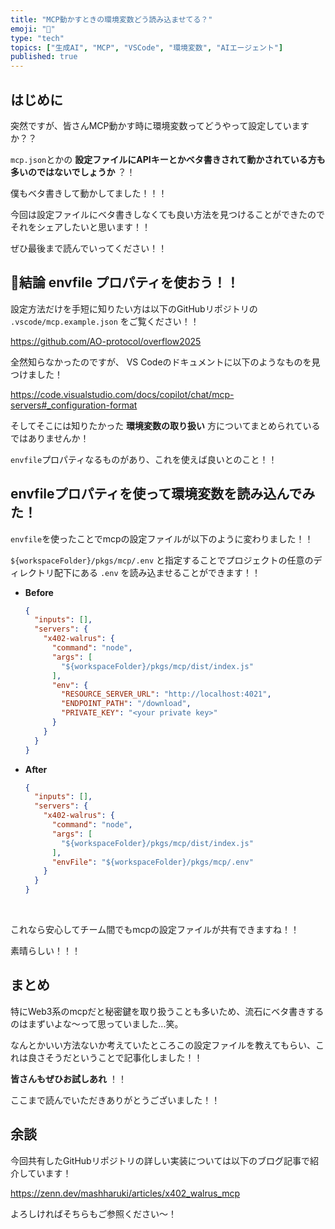 ```yaml
---
title: "MCP動かすときの環境変数どう読み込ませてる？"
emoji: "🔐"
type: "tech" 
topics: ["生成AI", "MCP", "VSCode", "環境変数", "AIエージェント"]
published: true
---
```


## はじめに

突然ですが、皆さんMCP動かす時に環境変数ってどうやって設定していますか？？

`mcp.json`とかの **設定ファイルにAPIキーとかベタ書きされて動かされている方も多いのではないでしょうか** ？！

僕もベタ書きして動かしてました！！！

今回は設定ファイルにベタ書きしなくても良い方法を見つけることができたのでそれをシェアしたいと思います！！

ぜひ最後まで読んでいってください！！

## 🚀結論 envfile プロパティを使おう！！

設定方法だけを手短に知りたい方は以下のGitHubリポジトリの `.vscode/mcp.example.json` をご覧ください！！

https://github.com/AO-protocol/overflow2025

全然知らなかったのですが、 VS Codeのドキュメントに以下のようなものを見つけました！

https://code.visualstudio.com/docs/copilot/chat/mcp-servers#_configuration-format

そしてそこには知りたかった **環境変数の取り扱い** 方についてまとめられているではありませんか！

`envfile`プロパティなるものがあり、これを使えば良いとのこと！！

## envfileプロパティを使って環境変数を読み込んでみた！

`envfile`を使ったことでmcpの設定ファイルが以下のように変わりました！！

`${workspaceFolder}/pkgs/mcp/.env` と指定することでプロジェクトの任意のディレクトリ配下にある `.env` を読み込ませることができます！！

- **Before**

  ```json
  {
    "inputs": [],
    "servers": {
      "x402-walrus": {
        "command": "node",
        "args": [
          "${workspaceFolder}/pkgs/mcp/dist/index.js"
        ],
        "env": {
          "RESOURCE_SERVER_URL": "http://localhost:4021",
          "ENDPOINT_PATH": "/download",
          "PRIVATE_KEY": "<your private key>"
        }
      }
    }
  }
  ```

- **After**

  ```json
  {
    "inputs": [],
    "servers": {
      "x402-walrus": {
        "command": "node",
        "args": [
          "${workspaceFolder}/pkgs/mcp/dist/index.js"
        ],
        "envFile": "${workspaceFolder}/pkgs/mcp/.env"
      }
    }
  }
  ```

<br/>

これなら安心してチーム間でもmcpの設定ファイルが共有できますね！！

素晴らしい！！！

## まとめ

特にWeb3系のmcpだと秘密鍵を取り扱うことも多いため、流石にベタ書きするのはまずいよな〜って思っていました...笑。

なんとかいい方法ないか考えていたところこの設定ファイルを教えてもらい、これは良さそうだということで記事化しました！！

**皆さんもぜひお試しあれ** ！！

ここまで読んでいただきありがとうございました！！

## 余談

今回共有したGitHubリポジトリの詳しい実装については以下のブログ記事で紹介しています！

https://zenn.dev/mashharuki/articles/x402_walrus_mcp

よろしければそちらもご参照ください〜！